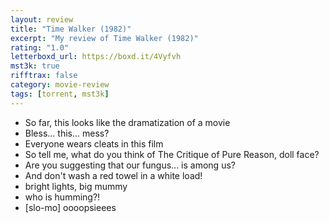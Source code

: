 ```yaml
---
layout: review
title: "Time Walker (1982)"
excerpt: "My review of Time Walker (1982)"
rating: "1.0"
letterboxd_url: https://boxd.it/4Vyfvh
mst3k: true
rifftrax: false
category: movie-review
tags: [torrent, mst3k]
---
```


- So far, this looks like the dramatization of a movie
- Bless... this... mess?
- Everyone wears cleats in this film
- So tell me, what do you think of The Critique of Pure Reason, doll face?
- Are you suggesting that our fungus... is among us?
- And don't wash a red towel in a white load!
- bright lights, big mummy
- who is humming?!
- [slo-mo] oooopsieees
